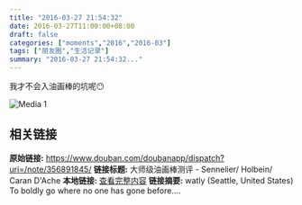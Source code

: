 ```yaml
---
title: "2016-03-27 21:54:32"
date: 2016-03-27T11:00:00+08:00
draft: false
categories: ["moments","2016","2016-03"]
tags: ["朋友圈","生活记录"]
summary: "2016-03-27 21:54:32..."
---
```


我才不会入油画棒的坑呢😶

![Media 1](/Moments/photos/2016-03-27/201603272154320.jpg)

## 相关链接

**原始链接:** https://www.douban.com/doubanapp/dispatch?uri=/note/356891845/
**链接标题:** 大师级油画棒测评 - Sennelier/ Holbein/ Caran D'Ache
**本地链接:** [查看完整内容](/link_content/2016/03/2016-03-27-1/link_content/)
**链接摘要:** watly
        (Seattle, United States)
    To boldly go where no one has gone before....

